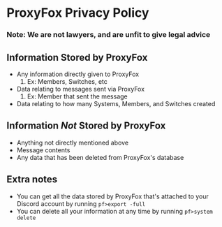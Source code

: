 # ProxyFox Privacy Policy
### Note: We are not lawyers, and are unfit to give legal advice

## Information Stored by ProxyFox

- Any information directly given to ProxyFox
  1. Ex: Members, Switches, etc
- Data relating to messages sent via ProxyFox
  1. Ex: Member that sent the message
- Data relating to how many Systems, Members, and Switches created

## Information _Not_ Stored by ProxyFox

- Anything not directly mentioned above
- Message contents
- Any data that has been deleted from ProxyFox's database

## Extra notes

- You can get all the data stored by ProxyFox that's attached to your Discord account by running `pf>export -full`
- You can delete all your information at any time by running `pf>system delete`